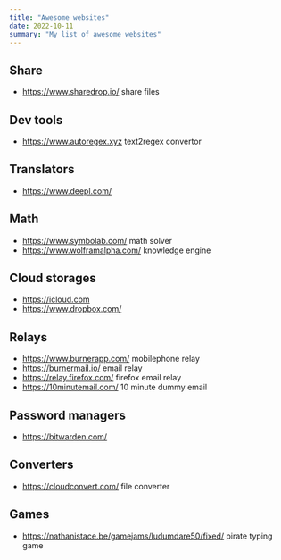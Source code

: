 ```yaml
---
title: "Awesome websites"
date: 2022-10-11
summary: "My list of awesome websites"
---
```

## Share

- https://www.sharedrop.io/ share files

## Dev tools

- https://www.autoregex.xyz text2regex convertor

## Translators

- https://www.deepl.com/

## Math

- https://www.symbolab.com/ math solver
- https://www.wolframalpha.com/ knowledge engine

## Cloud storages

- https://icloud.com
- https://www.dropbox.com/

## Relays

- https://www.burnerapp.com/ mobilephone relay
- https://burnermail.io/ email relay
- https://relay.firefox.com/ firefox email relay
- https://10minutemail.com/ 10 minute dummy email

## Password managers

- https://bitwarden.com/

## Converters

- https://cloudconvert.com/ file converter

## Games

- https://nathanistace.be/gamejams/ludumdare50/fixed/ pirate typing game